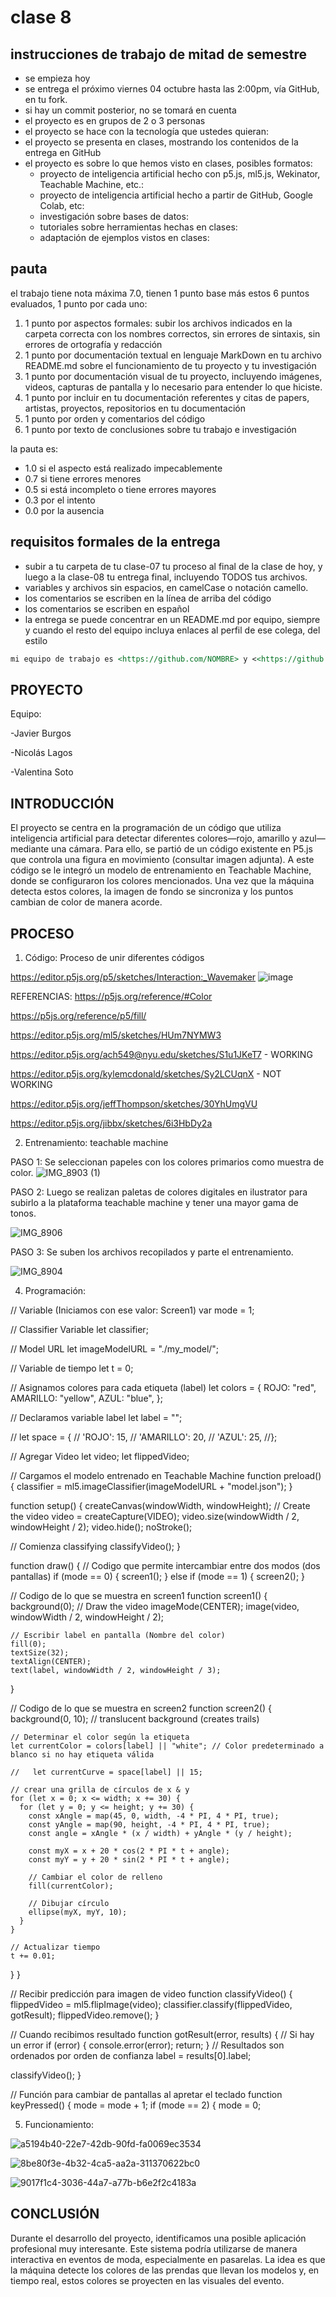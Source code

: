 # clase 8
## instrucciones de trabajo de mitad de semestre

- se empieza hoy
- se entrega el próximo viernes 04 octubre hasta las 2:00pm, vía GitHub, en tu fork.
- si hay un commit posterior, no se tomará en cuenta
- el proyecto es en grupos de 2 o 3 personas
- el proyecto se hace con la tecnología que ustedes quieran:
- el proyecto se presenta en clases, mostrando los contenidos de la entrega en GitHub
- el proyecto es sobre lo que hemos visto en clases, posibles formatos:
  - proyecto de inteligencia artificial hecho con p5.js, ml5.js, Wekinator, Teachable Machine, etc.:
  - proyecto de inteligencia artificial hecho a partir de GitHub, Google Colab, etc:
  - investigación sobre bases de datos:
  - tutoriales sobre herramientas hechas en clases:
  - adaptación de ejemplos vistos en clases:

## pauta

el trabajo tiene nota máxima 7.0, tienen 1 punto base más estos 6 puntos evaluados, 1 punto por cada uno:

1. 1 punto por aspectos formales: subir los archivos indicados en la carpeta correcta con los nombres correctos, sin errores de sintaxis, sin errores de ortografía y redacción
2. 1 punto por documentación textual en lenguaje MarkDown en tu archivo README.md sobre el funcionamiento de tu proyecto y tu investigación
3. 1 punto por documentación visual de tu proyecto, incluyendo imágenes, videos, capturas de pantalla y lo necesario para entender lo que hiciste.
4. 1 punto por incluir en tu documentación referentes y citas de papers, artistas, proyectos, repositorios en tu documentación
5. 1 punto por orden y comentarios del código
6. 1 punto por texto de conclusiones sobre tu trabajo e investigación

la pauta es:

- 1.0 si el aspecto está realizado impecablemente
- 0.7 si tiene errores menores
- 0.5 si está incompleto o tiene errores mayores
- 0.3 por el intento
- 0.0 por la ausencia

## requisitos formales de la entrega

- subir a tu carpeta de tu clase-07 tu proceso al final de la clase de hoy, y luego a la clase-08 tu entrega final, incluyendo TODOS tus archivos.
- variables y archivos sin espacios, en camelCase o notación camello.
- los comentarios se escriben en la línea de arriba del código
- los comentarios se escriben en español
- la entrega se puede concentrar en un README.md por equipo, siempre y cuando el resto del equipo incluya enlaces al perfil de ese colega, del estilo

```md
mi equipo de trabajo es <https://github.com/NOMBRE> y <<https://github.com/NOMBRE>>, entregamos en el repositorio en este enlace <https://github.com/disenoUChile/audiv027-2024-1/estudiantes/NOMBRE/clase-06>.
```
## PROYECTO
Equipo:

-Javier Burgos

-Nicolás Lagos

-Valentina Soto 

## INTRODUCCIÓN

El proyecto se centra en la programación de un código que utiliza inteligencia artificial para detectar diferentes colores—rojo, amarillo y azul—mediante una cámara. Para ello, se partió de un código existente en P5.js que controla una figura en movimiento (consultar imagen adjunta). A este código se le integró un modelo de entrenamiento en Teachable Machine, donde se configuraron los colores mencionados. Una vez que la máquina detecta estos colores, la imagen de fondo se sincroniza y los puntos cambian de color de manera acorde.

## PROCESO

1. Código: Proceso de unir diferentes códigos

https://editor.p5js.org/p5/sketches/Interaction:_Wavemaker
![image](https://github.com/user-attachments/assets/b0231cda-63b4-4d42-9e1b-690508b31ed8)

REFERENCIAS:
https://p5js.org/reference/#Color 

https://p5js.org/reference/p5/fill/

https://editor.p5js.org/ml5/sketches/HUm7NYMW3

https://editor.p5js.org/ach549@nyu.edu/sketches/S1u1JKeT7 - WORKING

https://editor.p5js.org/kylemcdonald/sketches/Sy2LCUqnX - NOT WORKING

https://editor.p5js.org/jeffThompson/sketches/30YhUmgVU

https://editor.p5js.org/jibbx/sketches/6i3HbDy2a

2. Entrenamiento:  teachable machine

   
PASO 1: Se seleccionan papeles con los colores primarios como muestra de color.
![IMG_8903 (1)](https://github.com/user-attachments/assets/396b370f-1626-4777-99eb-76396a0520a6)

PASO 2: Luego se realizan paletas de colores digitales en ilustrator para subirlo a la plataforma teachable machine y tener una mayor gama de tonos. 

![IMG_8906](https://github.com/user-attachments/assets/9a916dfa-3603-4100-b9eb-3103ca88d8c0)

PASO 3: Se suben los archivos recopilados y parte el entrenamiento. 

![IMG_8904](https://github.com/user-attachments/assets/d0ecc220-bf7f-436a-9805-e84e7349f0fb)

  


4. Programación:

// Variable (Iniciamos con ese valor: Screen1)
var mode = 1;

// Classifier Variable
let classifier;

// Model URL
let imageModelURL = "./my_model/";

// Variable de tiempo
let t = 0;

// Asignamos colores para cada etiqueta (label)
let colors = {
  ROJO: "red",
  AMARILLO: "yellow",
  AZUL: "blue",
};

// Declaramos variable label
let label = "";

// let space = {
//  'ROJO': 15,
//  'AMARILLO': 20,
//  'AZUL': 25,
//};

// Agregar Video
let video;
let flippedVideo;

// Cargamos el modelo entrenado en Teachable Machine
function preload() {
  classifier = ml5.imageClassifier(imageModelURL + "model.json");
}

function setup() {
  createCanvas(windowWidth, windowHeight);
  // Create the video
  video = createCapture(VIDEO);
  video.size(windowWidth / 2, windowHeight / 2);
  video.hide();
  noStroke();

  // Comienza classifying
  classifyVideo();
}

function draw() {
  // Codigo que permite intercambiar entre dos modos (dos pantallas)
  if (mode == 0) {
    screen1();
  } else if (mode == 1) {
    screen2();
  }

  // Codigo de lo que se muestra en screen1
  function screen1() {
    background(0);
    // Draw the video
    imageMode(CENTER);
    image(video, windowWidth / 2, windowHeight / 2);

    // Escribir label en pantalla (Nombre del color)
    fill(0);
    textSize(32);
    textAlign(CENTER);
    text(label, windowWidth / 2, windowHeight / 3);
  }

  // Codigo de lo que se muestra en screen2
  function screen2() {
    background(0, 10); // translucent background (creates trails)

    // Determinar el color según la etiqueta
    let currentColor = colors[label] || "white"; // Color predeterminado a blanco si no hay etiqueta válida

    //   let currentCurve = space[label] || 15;

    // crear una grilla de círculos de x & y
    for (let x = 0; x <= width; x += 30) {
      for (let y = 0; y <= height; y += 30) {
        const xAngle = map(45, 0, width, -4 * PI, 4 * PI, true);
        const yAngle = map(90, height, -4 * PI, 4 * PI, true);
        const angle = xAngle * (x / width) + yAngle * (y / height);

        const myX = x + 20 * cos(2 * PI * t + angle);
        const myY = y + 20 * sin(2 * PI * t + angle);

        // Cambiar el color de relleno
        fill(currentColor);

        // Dibujar círculo
        ellipse(myX, myY, 10);
      }
    }

    // Actualizar tiempo
    t += 0.01;
  }
}

// Recibir predicción para imagen de video
function classifyVideo() {
  flippedVideo = ml5.flipImage(video);
  classifier.classify(flippedVideo, gotResult);
  flippedVideo.remove();
}

// Cuando recibimos resultado
function gotResult(error, results) {
  // Si hay un error
  if (error) {
    console.error(error);
    return;
  }
  // Resultados son ordenados por orden de confianza
  label = results[0].label;

  classifyVideo();
}

// Función para cambiar de pantallas al apretar el teclado
function keyPressed() {
  mode = mode + 1;
  if (mode == 2) {
    mode = 0;

5. Funcionamiento:

![a5194b40-22e7-42db-90fd-fa0069ec3534](https://github.com/user-attachments/assets/741534ed-cade-410e-a2d4-46a3629f58e8)

![8be80f3e-4b32-4ca5-aa2a-311370622bc0](https://github.com/user-attachments/assets/91c5b3d8-ee52-4edf-bba8-f8c1b340100a)

![9017f1c4-3036-44a7-a77b-b6e2f2c4183a](https://github.com/user-attachments/assets/6f719192-259f-4cac-a36e-09b2f8ab1a84)


   


## CONCLUSIÓN 

Durante el desarrollo del proyecto, identificamos una posible aplicación profesional muy interesante. Este sistema podría utilizarse de manera interactiva en eventos de moda, especialmente en pasarelas. La idea es que la máquina detecte los colores de las prendas que llevan los modelos y, en tiempo real, estos colores se proyecten en las visuales del evento. 
